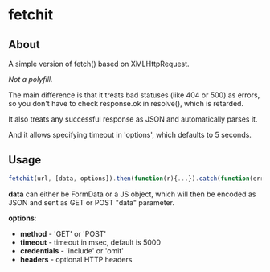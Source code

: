 
# fetchit

## About

A simple version of fetch() based on XMLHttpRequest.

_Not a polyfill._

The main difference is that it treats bad statuses (like 404 or 500) as errors, so you don't have to check response.ok in resolve(), which is retarded.

It also treats any successful response as JSON and automatically parses it.

And it allows specifying timeout in 'options', which defaults to 5 seconds.

## Usage

```js
fetchit(url, [data, options]).then(function(r){...}).catch(function(error){...});
```

**data** can either be FormData or a JS object, which will then be encoded as JSON and sent as GET or POST "data" parameter.

**options**:

* **method** - 'GET' or 'POST'
* **timeout** - timeout in msec, default is 5000
* **credentials** - 'include' or 'omit'
* **headers** - optional HTTP headers
